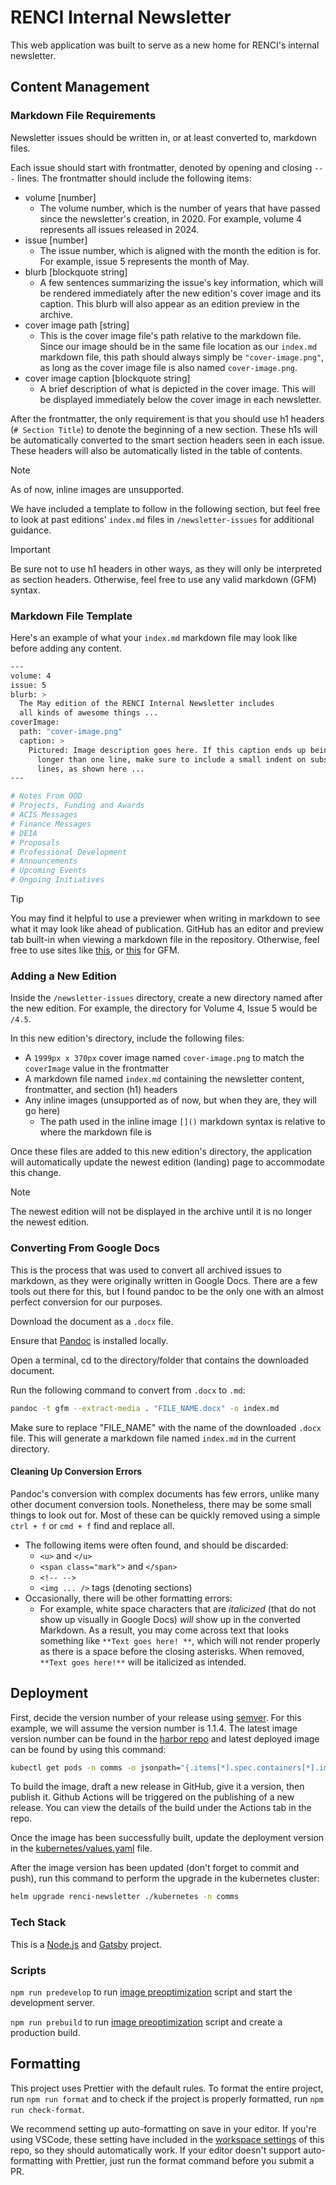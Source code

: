 # RENCI Internal Newsletter

This web application was built to serve as a new home for RENCI's internal newsletter.

## Content Management

### Markdown File Requirements

Newsletter issues should be written in, or at least converted to, markdown files.

Each issue should start with frontmatter, denoted by opening and closing `---` lines. The frontmatter should include the following items:

- volume [number]
  - The volume number, which is the number of years that have passed since the newsletter's creation, in 2020. For example, volume 4 represents all issues released in 2024.
- issue [number]
  - The issue number, which is aligned with the month the edition is for. For example, issue 5 represents the month of May.
- blurb [blockquote string]
  - A few sentences summarizing the issue's key information, which will be rendered immediately after the new edition's cover image and its caption. This blurb will also appear as an edition preview in the archive.
- cover image path [string]
  - This is the cover image file's path relative to the markdown file. Since our image should be in the same file location as our `index.md` markdown file, this path should always simply be `"cover-image.png"`, as long as the cover image file is also named `cover-image.png`.
- cover image caption [blockquote string]
  - A brief description of what is depicted in the cover image. This will be displayed immediately below the cover image in each newsletter.

After the frontmatter, the only requirement is that you should use h1 headers (`# Section Title`) to denote the beginning of a new section. These h1s will be automatically converted to the smart section headers seen in each issue. These headers will also be automatically listed in the table of contents.

> [!NOTE]
> As of now, inline images are unsupported.

We have included a template to follow in the following section, but feel free to look at past editions' `index.md` files in `/newsletter-issues` for additional guidance.

> [!IMPORTANT]
> Be sure not to use h1 headers in other ways, as they will only be interpreted as section headers.
> Otherwise, feel free to use any valid markdown (GFM) syntax.

### Markdown File Template

Here's an example of what your `index.md` markdown file may look like before adding any content.

```bash
---
volume: 4
issue: 5
blurb: >
  The May edition of the RENCI Internal Newsletter includes
  all kinds of awesome things ...
coverImage:
  path: "cover-image.png"
  caption: >
    Pictured: Image description goes here. If this caption ends up being
      longer than one line, make sure to include a small indent on subsequent
      lines, as shown here ...
---

# Notes From OOD
# Projects, Funding and Awards
# ACIS Messages
# Finance Messages
# DEIA
# Proposals
# Professional Development
# Announcements
# Upcoming Events
# Ongoing Initiatives
```

> [!TIP]
> You may find it helpful to use a previewer when writing in markdown to see what it may look like
> ahead of publication. GitHub has an editor and preview tab built-in when viewing a markdown file in
> the repository. Otherwise, feel free to use sites like [this](https://markdownlivepreview.com/),
> or [this](https://loilo.github.io/gfm-preview/) for GFM.

### Adding a New Edition

Inside the `/newsletter-issues` directory, create a new directory named after the new edition. For example, the directory for Volume 4, Issue 5 would be `/4.5`.

In this new edition's directory, include the following files:

- A `1999px x 370px` cover image named `cover-image.png` to match the `coverImage` value in the frontmatter
- A markdown file named `index.md` containing the newsletter content, frontmatter, and section (h1) headers
- Any inline images (unsupported as of now, but when they are, they will go here)
  - The path used in the inline image `[]()` markdown syntax is relative to where the markdown file is

Once these files are added to this new edition's directory, the application will automatically update the newest edition (landing) page to accommodate this change.

> [!NOTE]
> The newest edition will not be displayed in the archive until it is no longer the newest edition.

### Converting From Google Docs

This is the process that was used to convert all archived issues to markdown, as they were originally written in Google Docs. There are a few tools out there for this, but I found pandoc to be the only one with an almost perfect conversion for our purposes.

Download the document as a `.docx` file.

Ensure that [Pandoc](https://www.pandoc.org/installing.html) is installed locally.

Open a terminal, cd to the directory/folder that contains the downloaded document.

Run the following command to convert from `.docx` to `.md`:

```bash
pandoc -t gfm --extract-media . "FILE_NAME.docx" -o index.md
```

Make sure to replace "FILE_NAME" with the name of the downloaded `.docx` file. This will generate a markdown file named `index.md` in the current directory.

#### Cleaning Up Conversion Errors

Pandoc's conversion with complex documents has few errors, unlike many other document conversion tools. Nonetheless, there may be some small things to look out for. Most of these can be quickly removed using a simple `ctrl + f` or `cmd + f` find and replace all.

- The following items were often found, and should be discarded:
  - `<u>` and `</u>`
  - `<span class="mark">` and `</span>`
  - `<!-- -->`
  - `<img ... />` tags (denoting sections)
- Occasionally, there will be other formatting errors:
  - For example, white space characters that are _italicized_ (that do not show up visually in Google Docs) _will_ show up in the converted Markdown. As a result, you may come across text that looks something like `**Text goes here! **`, which will not render properly as there is a space before the closing asterisks. When removed, `**Text goes here!**` will be italicized as intended.

## Deployment

First, decide the version number of your release using [semver](https://semver.org/). For this example, we will assume the version number is 1.1.4. The latest image version number can be found in the [harbor repo](https://containers.renci.org/harbor/projects/34/repositories/newsletter-temp/artifacts-tab) and latest deployed image can be found by using this command:

```bash
kubectl get pods -n comms -o jsonpath="{.items[*].spec.containers[*].image}" -l app.kubernetes.io/name=comms-newsletter
```

To build the image, draft a new release in GitHub, give it a version, then publish it. Github Actions will be triggered on the publishing of a new release. You can view the details of the build under the Actions tab in the repo.

Once the image has been successfully built, update the deployment version in the [kubernetes/values.yaml](https://github.com/RENCI/renci-newsletter/blob/main/kubernetes/values.yaml) file.

After the image version has been updated (don't forget to commit and push), run this command to perform the upgrade in the kubernetes cluster:

```bash
helm upgrade renci-newsletter ./kubernetes -n comms
```

### Tech Stack

This is a [Node.js](https://nodejs.org/en) and [Gatsby](https://www.gatsbyjs.com/) project.

### Scripts

`npm run predevelop` to run [image preoptimization](https://www.gatsbyjs.com/docs/preoptimizing-images/) script and start the development server.

`npm run prebuild` to run [image preoptimization](https://www.gatsbyjs.com/docs/preoptimizing-images/) script and create a production build.

## Formatting

This project uses Prettier with the default rules. To format the entire project, run `npm run format` and to check if the project is properly formatted, run `npm run check-format`.

We recommend setting up auto-formatting on save in your editor. If you're using VSCode, these setting have included in the [workspace settings](./.vscode/settings.json) of this repo, so they should automatically work. If your editor doesn't support auto-formatting with Prettier, just run the format command before you submit a PR.
